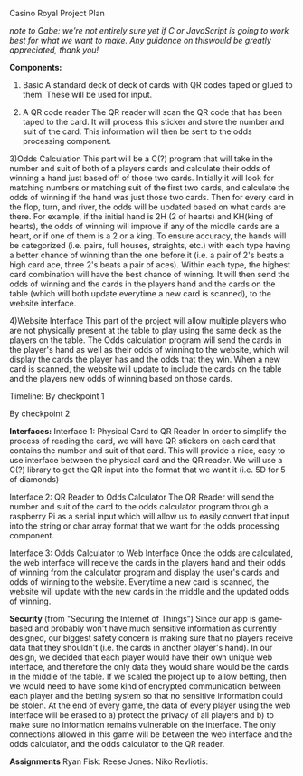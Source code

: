 Casino Royal Project Plan

*note to Gabe: we're not entirely sure yet if C or JavaScript is going to work best for what we want to make. Any guidance on 
thiswould be greatly appreciated, thank you!*

**Components:**
1) Basic
A standard deck of deck of cards with QR codes taped or glued to them. These will be used for input.

2) A QR code reader
The QR reader will scan the QR code that has been taped to the card. It will process this sticker and store the number and suit
of the card. This information will then be sent to the odds processing component.

3)Odds Calculation
This part will be a C(?) program that will take in the number and suit of both of a players cards and calculate their odds of 
winning a hand just based off of those two cards. Initially it will look for matching numbers or matching suit of the first two
cards, and calculate the odds of winning if the hand was just those two cards. Then for every card in the flop, turn, and river,
the odds will be updated based on what cards are there. For example, if the initial hand is 2H (2 of hearts) and KH(king of hearts),
the odds of winning will improve if any of the middle cards are a heart, or if one of them is a 2 or a king. To ensure accuracy, the hands will be categorized (i.e. pairs, full houses, straights, etc.)
with each type having a better chance of winning than the one before it (i.e. a pair of 2's beats a high card ace, three 2's beats
a pair of aces). Within each type, the highest card combination will have the best chance of winning. It will then send
the odds of winning and the cards in the players hand and the cards on the table (which will both update everytime a new card
is scanned), to the website interface.

4)Website Interface
This part of the project will allow multiple players who are not physically present at the table to play using the same deck
as the players on the table. The Odds calculation program will send the cards in the player's hand as well as their odds of 
winning to the website, which will display the cards the player has and the odds that they win. When a new card is scanned,
the website will update to include the cards on the table and the players new odds of winning based on those cards. 

Timeline:
By checkpoint 1

By checkpoint 2

**Interfaces:**
Interface 1: Physical Card to QR Reader
In order to simplify the process of reading the card, we will have QR stickers on each card that contains the number and 
suit of that card. This will provide a nice, easy to use interface between the physical card and the QR reader. We will use a 
C(?) library to get the QR input into the format that we want it (i.e. 5D for 5 of diamonds)

Interface 2: QR Reader to Odds Calculator
The QR Reader will send the number and suit of the card to the odds calculator program through a raspberry Pi as a serial input
which will allow us to easily convert that input into the string or char array format that we want for the odds processing 
component.

Interface 3: Odds Calculator to Web Interface
Once the odds are calculated, the web interface will receive the cards in the players hand and their odds of winning from
the calculator program and display the user's cards and odds of winning to the website. Everytime a new card is scanned, the 
website will update with the new cards in the middle and the updated odds of winning. 

**Security** (from "Securing the Internet of Things")
Since our app is game-based and probably won't have much sensitive information as currently designed, our biggest safety concern
is making sure that no players receive data that they shouldn't (i.e. the cards in another player's hand). In our design,
we decided that each player would have their own unique web interface, and therefore the only data they would share would
be the cards in the middle of the table. If we scaled the project up to allow betting, then we would need to have some kind
of encrypted communication between each player and the betting system so that no sensitive information could be stolen.
At the end of every game, the data of every player using the web interface will be erased to a) protect the privacy of
all players and b) to make sure no information remains vulnerable on the interface. The only connections allowed in this 
game will be between the web interface and the odds calculator, and the odds calculator to the QR reader. 

**Assignments**
Ryan Fisk:
Reese Jones:
Niko Revliotis:


